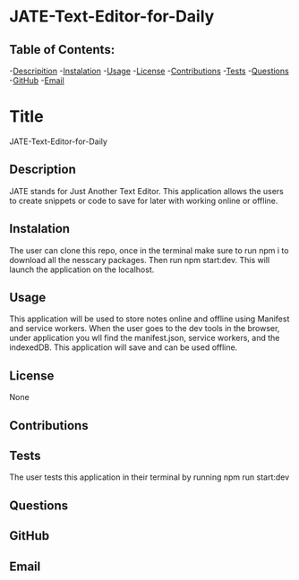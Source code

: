 # JATE-Text-Editor-for-Daily

## Table of Contents: 
-[Descripition](#Description)
    -[Instalation](#Instalation)
    -[Usage](#Usage)
    -[License](#License)
    -[Contributions](#Contributions)
    -[Tests](#Tests)
    -[Questions](#Questions)
    -[GitHub](#GitHub)
    -[Email](#Email)
    
#  Title 
JATE-Text-Editor-for-Daily

##  Description
JATE stands for Just Another Text Editor. This application allows the users to create snippets or code to save for later with working online or offline.

## Instalation
The user can clone this repo, once in the terminal make sure to run npm i to download all the nesscary packages. Then run npm start:dev. This will launch the application on the localhost.

## Usage
This application will be used to store notes online and offline using Manifest and service workers. When the user goes to the dev tools in the browser, under application you wll find the manifest.json, service workers, and the indexedDB. This application will save and can be used offline.

## License
None

## Contributions


## Tests
The user tests this application in their terminal by running npm run start:dev

## Questions


## GitHub 


## Email